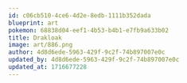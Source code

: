 ```yaml
---
id: c06cb510-4ce6-4d2e-8edb-1111b352dada
blueprint: art
pokemon: 68838d04-eef1-4b53-b4b1-e7fb9a633b02
title: Drakloak
image: art/886.png
author: 4d8d6ede-5963-429f-9c2f-74b897007e0c
updated_by: 4d8d6ede-5963-429f-9c2f-74b897007e0c
updated_at: 1716677228
---
```

